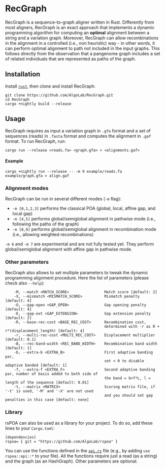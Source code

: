 # RecGraph
RecGraph is a sequence-to-graph aligner written in Rust. Differently from most aligners, RecGraph is an exact approach that implements a dynamic programming algorithm for computing an **optimal** alignment between a string and a variation graph. Moreover, RecGraph can allow recombinations in the alignment in a controlled (i.e., non heuristic) way - in other words, it can perform optimal alignment to path not included in the input graphs. This follows directly from the observation that a pangenome graph includes a set of related individuals that are represented as paths of the graph.

## Installation
Install [`rust`](https://doc.rust-lang.org/cargo/getting-started/installation.html), then clone and install RecGraph:
```
git clone https://github.com/AlgoLab/RecGraph.git
cd RecGraph
cargo +nightly build --release
```

## Usage
RecGraph requires as input a variation graph in `.gfa` format and a set of sequences (reads) in `.fasta` format and computes the alignment in `.gaf` format. To run RecGraph, run:
```
cargo run --release <reads.fa> <graph.gfa> > <alignments.gaf>
```
#### Example
```
cargo +nightly run --release -- -m 9 example/reads.fa example/graph.gfa > align.gaf
```

### Alignment modes
RecGraph can be run in several different modes (`-m` flag):
* `-m [0,1,2,3]` performs the classical POA (global, local, affine gap, and local gap)
* `-m [4,5]` performs global/semiglobal alignment in pathwise mode (i.e., following the paths of the graph)
* `-m [8,9]` performs global/semiglobal alignment in recombination mode (i.e., allowing weighted recombinations)

`-m 6` and `-m 7` are experimental and are not fully tested yet. They perform global/semiglobal alignment with affine gap in pathwise mode.

### Other parameters
RecGraph also allows to set multiple parameters to tweak the dynamic programming alignment procedure. Here the list of parameters (please check also `--help`): 
```
    -M, --match <MATCH_SCORE>                Match score [default: 2]
    -X, --mismatch <MISMATCH_SCORE>          Mismatch penalty [default: 4]
    -O, --gap-open <GAP_OPEN>                Gap opening penalty [default: 4]
    -E, --gap-ext <GAP_EXTENSION>            Gap extension penalty [default: 2]
    -R, --base-rec-cost <BASE_REC_COST>      Recombination cost,
                                             determined with -r as R + r*(displacement_length) [default: 4]
    -r, --multi-rec-cost <MULTI_REC_COST>    Displacement multiplier [default: 0.1]
    -B, --rec-band-width <REC_BAND_WIDTH>    Recombination band width [default: 1]
    -b, --extra-b <EXTRA_B>                  First adaptive banding par,
                                             set < 0 to disable adaptive banded [default: 1]
    -f, --extra-f <EXTRA_F>                  Second adaptive banding par, number of basis added to both side of
                                             the band = b+f*L, l = length of the sequence [default: 0.01]
    -t, --matrix <MATRIX>                    Scoring matrix file, if '-t' is used, '-M' and '-X' are not used
                                             and you should set gap penalties in this case [default: none]
```

### Library
rsPOA can also be used as a library for your project. To do so, add these lines to your `Cargo.toml`:
```
[dependencies]
rspoa= { git = "https://github.com/AlgoLab/rspoa" }
```
You can use the functions defined in the [`api.rs`](https://github.com/AlgoLab/RecGraph/blob/1b513973c1145015ed626abc975e276970d2a60e/src/api.rs) file (e.g., by adding `use rspoa::api::*` to your file). All the functions require just a read (as a string) and the graph (as an HashGraph). Other parameters are optional.
